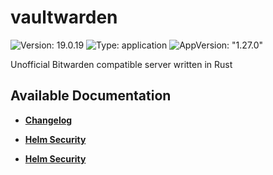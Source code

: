 # vaultwarden

![Version: 19.0.19](https://img.shields.io/badge/Version-19.0.19-informational?style=flat-square) ![Type: application](https://img.shields.io/badge/Type-application-informational?style=flat-square) ![AppVersion: "1.27.0"](https://img.shields.io/badge/AppVersion-"1.27.0"-informational?style=flat-square)

Unofficial Bitwarden compatible server written in Rust

## Available Documentation

- [**Changelog**](CHANGELOG)

- [**Helm Security**](container-security)

- [**Helm Security**](helm-security)

